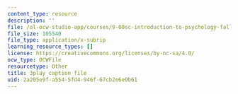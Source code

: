 ```yaml
---
content_type: resource
description: ''
file: /ol-ocw-studio-app/courses/9-00sc-introduction-to-psychology-fall-2011/2a205e9fa5545fd4946f67cb2e6e0b61_SFPPw6sDHEI.vtt
file_size: 105540
file_type: application/x-subrip
learning_resource_types: []
license: https://creativecommons.org/licenses/by-nc-sa/4.0/
ocw_type: OCWFile
resourcetype: Other
title: 3play caption file
uid: 2a205e9f-a554-5fd4-946f-67cb2e6e0b61
---
```

